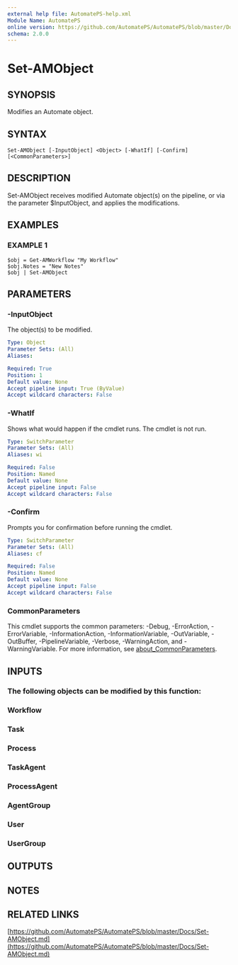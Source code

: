 ```yaml
---
external help file: AutomatePS-help.xml
Module Name: AutomatePS
online version: https://github.com/AutomatePS/AutomatePS/blob/master/Docs/Set-AMObject.md
schema: 2.0.0
---
```


# Set-AMObject

## SYNOPSIS
Modifies an Automate object.

## SYNTAX

```
Set-AMObject [-InputObject] <Object> [-WhatIf] [-Confirm] [<CommonParameters>]
```

## DESCRIPTION
Set-AMObject receives modified Automate object(s) on the pipeline, or via the parameter $InputObject, and applies the modifications.

## EXAMPLES

### EXAMPLE 1
```
$obj = Get-AMWorkflow "My Workflow"
$obj.Notes = "New Notes"
$obj | Set-AMObject
```

## PARAMETERS

### -InputObject
The object(s) to be modified.

```yaml
Type: Object
Parameter Sets: (All)
Aliases:

Required: True
Position: 1
Default value: None
Accept pipeline input: True (ByValue)
Accept wildcard characters: False
```

### -WhatIf
Shows what would happen if the cmdlet runs.
The cmdlet is not run.

```yaml
Type: SwitchParameter
Parameter Sets: (All)
Aliases: wi

Required: False
Position: Named
Default value: None
Accept pipeline input: False
Accept wildcard characters: False
```

### -Confirm
Prompts you for confirmation before running the cmdlet.

```yaml
Type: SwitchParameter
Parameter Sets: (All)
Aliases: cf

Required: False
Position: Named
Default value: None
Accept pipeline input: False
Accept wildcard characters: False
```

### CommonParameters
This cmdlet supports the common parameters: -Debug, -ErrorAction, -ErrorVariable, -InformationAction, -InformationVariable, -OutVariable, -OutBuffer, -PipelineVariable, -Verbose, -WarningAction, and -WarningVariable. For more information, see [about_CommonParameters](http://go.microsoft.com/fwlink/?LinkID=113216).

## INPUTS

### The following objects can be modified by this function:
### Workflow
### Task
### Process
### TaskAgent
### ProcessAgent
### AgentGroup
### User
### UserGroup
## OUTPUTS

## NOTES

## RELATED LINKS

[https://github.com/AutomatePS/AutomatePS/blob/master/Docs/Set-AMObject.md](https://github.com/AutomatePS/AutomatePS/blob/master/Docs/Set-AMObject.md)


